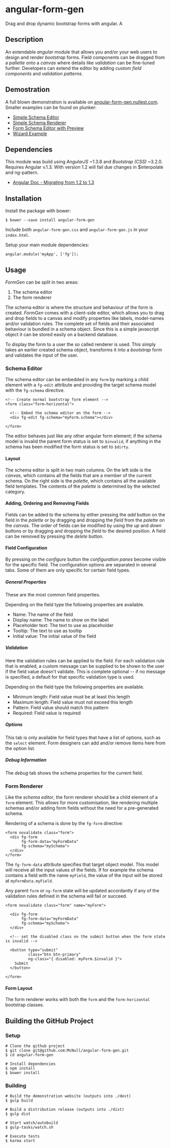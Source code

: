 # angular-form-gen

Drag and drop dynamic bootstrap forms with angular. A

## Description

An extendable _angular_ module that allows you and/or your web users to design and render _bootstrap_ forms.
Field components can be dragged from a _pallette_ onto a _canvas_ where details like _validation_ can be fine-tuned further.
Developers can extend the editor by adding _custom field components_ and _validation patterns_.

## Demostration

A full blown demonstration is available on [angular-form-gen.nullest.com](http://angular-form-gen.nullest.com/#!/demo). Smaller examples can be found on plunker:

* [Simple Schema Editor](http://plnkr.co/edit/sS7wXK?p=info)
* [Simple Schema Renderer](http://plnkr.co/edit/8d7TPg?p=info)
* [Form Schema Editor with Preview](http://plnkr.co/edit/8erjmp?p=info)
* [Wizard Example](http://plnkr.co/edit/RQO8cr)

## Dependencies

This module was build using _AngularJS_ ~1.3.8 and _Bootstrap (CSS)_ ~3.2.0.
Requires Angular v.1.3.
With version 1.2 will fail due changes in $interpolate and ng-pattern.
* [Angular Doc - Migrating from 1.2 to 1.3 ](https://docs.angularjs.org/guide/migration)

## Installation

Install the package with bower:

```
$ bower --save install angular-form-gen
```

Include both `angular-form-gen.css` and `angular-form-gen.js` in your `index.html`.

Setup your main module dependencies:

```
angular.module('myApp', ['fg']);
```

## Usage

_FormGen_ can be split in two areas:

1. The schema editor
2. The form renderer

The schema editor is where the structure and behaviour of the form is created. _FormGen_ comes with a client-side editor, which allows you to drag and drop fields to a canvas and modify properties like labels, model-names and/or validation rules. The complete set of fields and their associated behaviour is bundled in a schema object. Since this is a simple javascript object it can be stored easily on a backend database.

To display the form to a user the so called renderer is used. This simply takes an earlier created schema object, transforms it into a _bootstrap_ form and validates the input of the user.

### Schema Editor

The schema editor can be embedded in any `form` by marking a child element with a `fg-edit` attribute and providing the target schema model with the `fg-schema` directive.

```
<!-- Create normal bootstrap form element -->
<form class="form-horizontal">

  <!-- Embed the schema editor on the form -->
  <div fg-edit fg-schema="myForm.schema"></div>

</form>
```

The editor behaves just like any other angular form element; if the schema model is invalid the parent form status is set to `$invalid`, if anything in the schema has been modified the form status is set to `$dirty`.

#### Layout

The schema editor is split in two main columns. On the left side is the _canvas_, which contains all the fields that are a member of the current schema. On the right side is the _palette_, which contains all the available field templates. The contents of the _palette_ is determined by the selected category.

#### Adding, Ordering and Removing Fields

Fields can be added to the schema by either pressing the _add_ button on the field in the _palette_ or by dragging and dropping the _field_ from the _palette_ on the _canvas_. The order of fields can be modified by using the _up_ and _down_ buttons or by dragging and dropping the _field_ to the desired position. A field can be removed by pressing the _delete_ button.

#### Field Configuration

By pressing on the _configure_ button the _configuration panes_ become visible for the specific field. The configuration options are separated in several tabs. Some of them are only specific for certain field types.

##### General Properties

These are the most common field properties.

Depending on the field type the following properties are available.

* Name: The name of the field
* Display name: The name to show on the label
* Placeholder text: The text to use as placeholder
* Tooltip: The text to use as tooltip
* Initial value: The initial value of the field

##### Validation

Here the validation rules can be applied to the field. For each validation rule that is enabled, a custom message can be supplied to be shown to the user if the field value doesn't validate. This is complete optional -- if no message is specified, a default for that specific validation type is used.

Depending on the field type the following properties are available.

* Minimum length: Field value must be at least this length
* Maximum length: Field value must not exceed this length
* Pattern: Field value should match this pattern
* Required: Field value is required

##### Options

This tab is only available for field types that have a list of options, such as the `select` element. Form designers can add and/or remove items here from the option list.

##### Debug Information

The _debug_ tab shows the schema properties for the current field.

### Form Renderer

Like the _schema editor_, the form renderer should be a child element of a `form` element. This allows for more customisation, like rendering multiple schemas and/or adding form fields without the need for a pre-generated schema.

Rendering of a schema is done by the `fg-form` directive:

```
<form novalidate class="form">
  <div fg-form
       fg-form-data="myFormData"
       fg-schema="mySchema">
  </div>
</form>
```

The `fg-form-data` attribute specifies that target object model. This model will receive all the input values of the fields. If for example the schema contains a field with the name `myField`, the value of the input will be stored at `myFormData.myField`.

Any parent `form` or `ng-form` state will be updated accordantly if any of the validation rules defined in the schema will fail or succeed.

```
<form novalidate class="form" name="myForm">

  <div fg-form
       fg-form-data="myFormData"
       fg-schema="mySchema">
  </div>

  <!-- set the disabled class on the submit button when the form state is invalid -->

  <button type="submit"
          class="btn btn-primary"
          ng-class="{ disabled: myForm.$invalid }">
    Submit
  </button>

</form>
```

#### Form Layout

The form renderer works with both the `form` and the `form-horizontal` bootstrap classes.

## Building the GitHub Project

### Setup

```
# Clone the github project
$ git clone git@github.com:McNull/angular-form-gen.git
$ cd angular-form-gen

# Install dependencies
$ npm install
$ bower install
```

### Building

```
# Build the demonstration website (outputs into ./dest)
$ gulp build

# Build a distribution release (outputs into ./dist)
$ gulp dist

# Start watch/autobuild
$ gulp-tasks/watch.sh

# Execute tests
$ karma start
```

